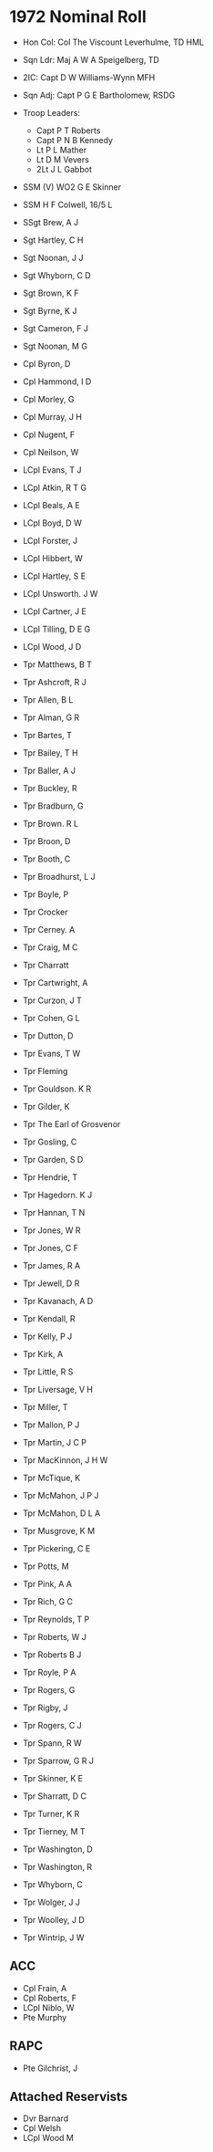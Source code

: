 # 1972 Nominal Roll

* Hon Col: Col The Viscount Leverhulme, TD HML
* Sqn Ldr: Maj A W A Speigelberg, TD
* 2IC: Capt D W Williams-Wynn MFH
* Sqn Adj: Capt P G E Bartholomew, RSDG
* Troop Leaders:
  * Capt P T Roberts
  * Capt P N B Kennedy
  * Lt P L Mather
  * Lt D M Vevers
  * 2Lt J L Gabbot

* SSM (V) WO2 G E Skinner
* SSM H F Colwell, 16/5 L
* SSgt Brew, A J
* Sgt Hartley, C H
* Sgt Noonan, J J
* Sgt Whyborn, C D
* Sgt Brown, K F
* Sgt Byrne, K J
* Sgt Cameron, F J
* Sgt Noonan, M G
* Cpl Byron, D
* Cpl Hammond, I D
* Cpl Morley, G
* Cpl Murray, J H
* Cpl Nugent, F
* Cpl Neilson, W
* LCpl Evans, T J
* LCpl Atkin, R T G
* LCpl Beals, A E
* LCpl Boyd, D W
* LCpl Forster, J
* LCpl Hibbert, W
* LCpl Hartley, S E
* LCpl Unsworth. J W
* LCpl Cartner, J E
* LCpl Tilling, D E G
* LCpl Wood, J D
* Tpr Matthews, B T
* Tpr Ashcroft, R J
* Tpr Allen, B L
* Tpr Alman, G R
* Tpr Bartes, T
* Tpr Bailey, T H
* Tpr Baller, A J
* Tpr Buckley, R
* Tpr Bradburn, G
* Tpr Brown. R L
* Tpr Broon, D
* Tpr Booth, C
* Tpr Broadhurst, L J
* Tpr Boyle, P
* Tpr Crocker
* Tpr Cerney. A
* Tpr Craig, M C
* Tpr Charratt
* Tpr Cartwright, A
* Tpr Curzon, J T
* Tpr Cohen, G L
* Tpr Dutton, D
* Tpr Evans, T W
* Tpr Fleming
* Tpr Gouldson. K R
* Tpr Gilder, K
* Tpr The Earl of Grosvenor
* Tpr Gosling, C
* Tpr Garden, S D
* Tpr Hendrie, T
* Tpr Hagedorn. K J
* Tpr Hannan, T N
* Tpr Jones, W R
* Tpr Jones, C F
* Tpr James, R A
* Tpr Jewell, D R
* Tpr Kavanach, A D
* Tpr Kendall, R
* Tpr Kelly, P J
* Tpr Kirk, A
* Tpr Little, R S
* Tpr Liversage, V H
* Tpr Miller, T
* Tpr Mallon, P J
* Tpr Martin, J C P
* Tpr MacKinnon, J H W
* Tpr McTique, K
* Tpr McMahon, J P J
* Tpr McMahon, D L A
* Tpr Musgrove, K M
* Tpr Pickering, C E
* Tpr Potts, M
* Tpr Pink, A A
* Tpr Rich, G C
* Tpr Reynolds, T P
* Tpr Roberts, W J
* Tpr Roberts B J
* Tpr Royle, P A
* Tpr Rogers, G
* Tpr Rigby, J
* Tpr Rogers, C J
* Tpr Spann, R W
* Tpr Sparrow, G R J
* Tpr Skinner, K E
* Tpr Sharratt, D C
* Tpr Turner, K R
* Tpr Tierney, M T
* Tpr Washington, D
* Tpr Washington, R
* Tpr Whyborn, C
* Tpr Wolger, J J
* Tpr Woolley, J D
* Tpr Wintrip, J W

## ACC

* Cpl Frain, A
* Cpl Roberts, F
* LCpl Niblo, W
* Pte Murphy

## RAPC

* Pte Gilchrist, J

## Attached Reservists

* Dvr Barnard
* Cpl Welsh
* LCpl Wood M
